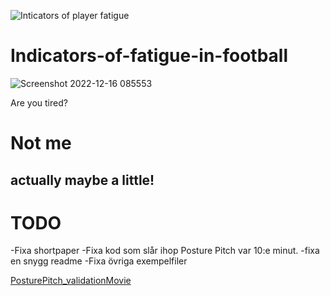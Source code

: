 
![Inticators of player fatigue](https://user-images.githubusercontent.com/77839398/208063460-c0b72a51-4c2c-4dea-9030-e7dbda2ce950.png)

# Indicators-of-fatigue-in-football

![Screenshot 2022-12-16 085553](https://user-images.githubusercontent.com/77839398/208050666-c73aca96-0b99-4d21-a266-d104644e3829.png)

Are 
you tired?
# Not me
## actually maybe a little!

# TODO
-Fixa shortpaper
-Fixa kod som slår ihop Posture Pitch var 10:e minut.
-fixa en snygg readme
-Fixa övriga exempelfiler

[PosturePitch_validationMovie](https://user-images.githubusercontent.com/77839398/207816735-72cb9726-2ea1-4f70-a782-3faa92263c2d.gif)
